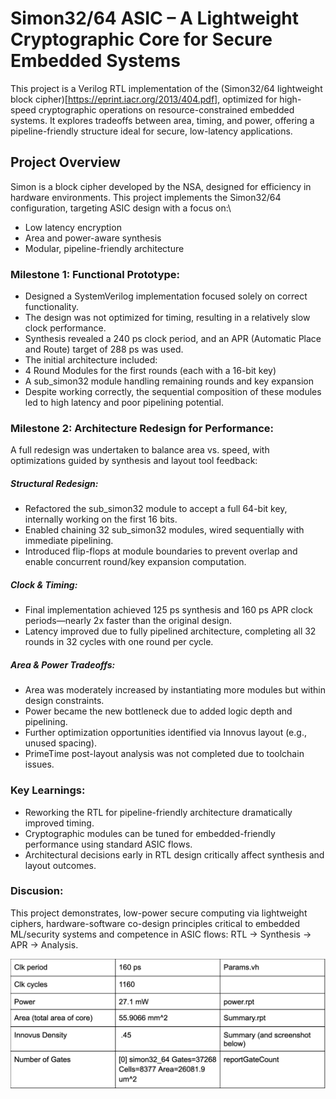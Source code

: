 # Simon32/64 ASIC – A Lightweight Cryptographic Core for Secure Embedded Systems
This project is a Verilog RTL implementation of the (Simon32/64 lightweight block cipher)[https://eprint.iacr.org/2013/404.pdf], optimized for high-speed cryptographic operations on resource-constrained embedded systems. It explores tradeoffs between area, timing, and power, offering a pipeline-friendly structure ideal for secure, low-latency applications.
## Project Overview
Simon is a block cipher developed by the NSA, designed for efficiency in hardware environments. This project implements the Simon32/64 configuration, targeting ASIC design with a focus on:\
- Low latency encryption
- Area and power-aware synthesis
- Modular, pipeline-friendly architecture

### Milestone 1: Functional Prototype:
- Designed a SystemVerilog implementation focused solely on correct functionality.
- The design was not optimized for timing, resulting in a relatively slow clock performance.
- Synthesis revealed a 240 ps clock period, and an APR (Automatic Place and Route) target of 288 ps was used.
- The initial architecture included:
- 4 Round Modules for the first rounds (each with a 16-bit key)
- A sub_simon32 module handling remaining rounds and key expansion
- Despite working correctly, the sequential composition of these modules led to high latency and poor pipelining potential.

###  Milestone 2: Architecture Redesign for Performance:
A full redesign was undertaken to balance area vs. speed, with optimizations guided by synthesis and layout tool feedback:
##### Structural Redesign:
- Refactored the sub_simon32 module to accept a full 64-bit key, internally working on the first 16 bits.
- Enabled chaining 32 sub_simon32 modules, wired sequentially with immediate pipelining.
- Introduced flip-flops at module boundaries to prevent overlap and enable concurrent round/key expansion computation.

##### Clock & Timing:
- Final implementation achieved 125 ps synthesis and 160 ps APR clock periods—nearly 2x faster than the original design.
- Latency improved due to fully pipelined architecture, completing all 32 rounds in 32 cycles with one round per cycle.

##### Area & Power Tradeoffs:
- Area was moderately increased by instantiating more modules but within design constraints.
- Power became the new bottleneck due to added logic depth and pipelining.
- Further optimization opportunities identified via Innovus layout (e.g., unused spacing).
- PrimeTime post-layout analysis was not completed due to toolchain issues.

### Key Learnings:
- Reworking the RTL for pipeline-friendly architecture dramatically improved timing.
- Cryptographic modules can be tuned for embedded-friendly performance using standard ASIC flows.
- Architectural decisions early in RTL design critically affect synthesis and layout outcomes.

### Discusion: 
This project demonstrates, low-power secure computing via lightweight ciphers, hardware-software co-design principles critical to embedded ML/security systems and competence in ASIC flows: RTL → Synthesis → APR → Analysis. 

![Screenshot](Screenshot.png)
